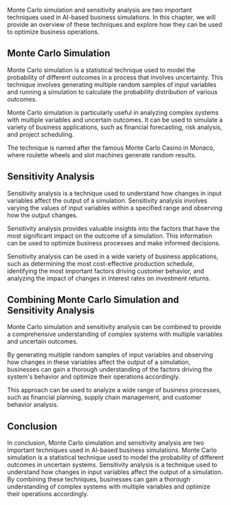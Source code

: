 
Monte Carlo simulation and sensitivity analysis are two important techniques used in AI-based business simulations. In this chapter, we will provide an overview of these techniques and explore how they can be used to optimize business operations.

Monte Carlo Simulation
----------------------

Monte Carlo simulation is a statistical technique used to model the probability of different outcomes in a process that involves uncertainty. This technique involves generating multiple random samples of input variables and running a simulation to calculate the probability distribution of various outcomes.

Monte Carlo simulation is particularly useful in analyzing complex systems with multiple variables and uncertain outcomes. It can be used to simulate a variety of business applications, such as financial forecasting, risk analysis, and project scheduling.

The technique is named after the famous Monte Carlo Casino in Monaco, where roulette wheels and slot machines generate random results.

Sensitivity Analysis
--------------------

Sensitivity analysis is a technique used to understand how changes in input variables affect the output of a simulation. Sensitivity analysis involves varying the values of input variables within a specified range and observing how the output changes.

Sensitivity analysis provides valuable insights into the factors that have the most significant impact on the outcome of a simulation. This information can be used to optimize business processes and make informed decisions.

Sensitivity analysis can be used in a wide variety of business applications, such as determining the most cost-effective production schedule, identifying the most important factors driving customer behavior, and analyzing the impact of changes in interest rates on investment returns.

Combining Monte Carlo Simulation and Sensitivity Analysis
---------------------------------------------------------

Monte Carlo simulation and sensitivity analysis can be combined to provide a comprehensive understanding of complex systems with multiple variables and uncertain outcomes.

By generating multiple random samples of input variables and observing how changes in these variables affect the output of a simulation, businesses can gain a thorough understanding of the factors driving the system's behavior and optimize their operations accordingly.

This approach can be used to analyze a wide range of business processes, such as financial planning, supply chain management, and customer behavior analysis.

Conclusion
----------

In conclusion, Monte Carlo simulation and sensitivity analysis are two important techniques used in AI-based business simulations. Monte Carlo simulation is a statistical technique used to model the probability of different outcomes in uncertain systems. Sensitivity analysis is a technique used to understand how changes in input variables affect the output of a simulation. By combining these techniques, businesses can gain a thorough understanding of complex systems with multiple variables and optimize their operations accordingly.
